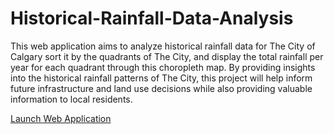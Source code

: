 # Historical-Rainfall-Data-Analysis

This web application aims to analyze historical rainfall data for The City of Calgary sort it by the quadrants of The City, and display the total rainfall per year for each quadrant through this choropleth map. By providing insights into the historical rainfall patterns of The City, this project will help inform future infrastructure and land use decisions while also providing valuable information to local residents.

[Launch Web Application](https://rrana-21-historical-rainfall-da-historical-rainfall-data-fhmzha.streamlit.app/)
